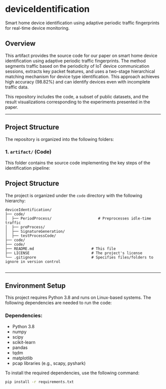 # deviceIdentification
Smart home device identification using adaptive periodic traffic fingerprints for real-time device monitoring.
## Overview
This artifact provides the source code for our paper on smart home device identification using adaptive periodic traffic fingerprints. The method segments traffic based on the periodicity of IoT device communication sessions, extracts key packet features, and uses a two-stage hierarchical matching mechanism for device type identification. This approach achieves high accuracy (98.82%) and can identify devices even with incomplete traffic data.

This repository includes the code, a subset of public datasets, and the result visualizations corresponding to the experiments presented in the paper.

---

## Project Structure

The repository is organized into the following folders:

### 1. `artifact/` (Code)
This folder contains the source code implementing the key steps of the identification pipeline:
## Project Structure
The project is organized under the `code` directory with the following hierarchy:

```plaintext
deviceIdentification/
├── code/
│  ├── PeriodProcess/                     # Preprocesses idle-time traffic
│  ├── preProcess/
│  ├── SignatureGeneration/
│  ├── testProcessCode/
├── code/
├── code/
├── README.md                          # This file
├── LICENSE                            # The project's license
└── .gitignore                         # Specifies files/folders to ignore in version control


```
---

## Environment Setup

This project requires Python 3.8 and runs on Linux-based systems. The following dependencies are needed to run the code:

### Dependencies:
- Python 3.8
- numpy
- scipy
- scikit-learn
- pandas
- tqdm
- matplotlib
- pcap libraries (e.g., scapy, pyshark)

To install the required dependencies, use the following command:

```bash
pip install -r requirements.txt
